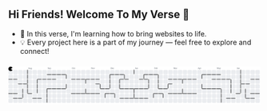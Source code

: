 ## Hi Friends! Welcome To My Verse 👋

- 🌱 In this verse, I'm learning how to bring websites to life.  
- 💡 Every project here is a part of my journey — feel free to explore and connect!

###

<picture>
  <source media="(prefers-color-scheme: dark)" srcset="https://raw.githubusercontent.com/F-CBRL/F-CBRL/output/pacman-contribution-graph-dark.svg">
  <source media="(prefers-color-scheme: light)" srcset="https://raw.githubusercontent.com/F-CBRL/F-CBRL/output/pacman-contribution-graph.svg">
  <img alt="pacman contribution graph" src="https://raw.githubusercontent.com/F-CBRL/F-CBRL/output/pacman-contribution-graph.svg">
</picture>

###
